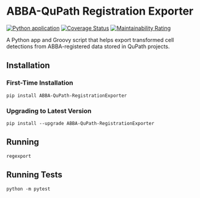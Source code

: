 # ABBA-QuPath Registration Exporter

[![Python application](https://github.com/nickdelgrosso/ABBA-QuPath-RegistrationAnalysis/actions/workflows/python-app.yml/badge.svg)](https://github.com/nickdelgrosso/ABBA-QuPath-RegistrationAnalysis/actions/workflows/python-app.yml)
[![Coverage Status](https://coveralls.io/repos/github/nickdelgrosso/ABBA-QuPath-RegistrationAnalysis/badge.svg?branch=master)](https://coveralls.io/github/nickdelgrosso/ABBA-QuPath-RegistrationAnalysis?branch=master)
[![Maintainability Rating](https://sonarcloud.io/api/project_badges/measure?project=nickdelgrosso_ABBA-QuPath-RegistrationAnalysis&metric=sqale_rating)](https://sonarcloud.io/dashboard?id=nickdelgrosso_ABBA-QuPath-RegistrationAnalysis)

A Python app and Groovy script that helps export transformed cell detections
from ABBA-registered data stored in QuPath projects.

## Installation

   
### First-Time Installation
```
pip install ABBA-QuPath-RegistrationExporter
```


### Upgrading to Latest Version

```
pip install --upgrade ABBA-QuPath-RegistrationExporter
```

## Running

```
regexport
```

## Running Tests

```
python -m pytest
```
